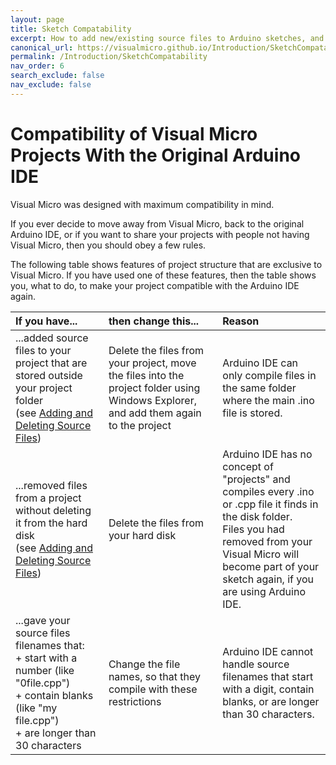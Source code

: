 ```yaml
---
layout: page
title: Sketch Compatability
excerpt: How to add new/existing source files to Arduino sketches, and how to delete files. Explains Arduino file types and examples for creating classes.
canonical_url: https://visualmicro.github.io/Introduction/SketchCompatability
permalink: /Introduction/SketchCompatability
nav_order: 6
search_exclude: false
nav_exclude: false
---
```

[//]: # (Add Link to previous page in a commend, in case of issues and for reference)
[//]: # (https://www.visualmicro.com/page/User-Guide.aspx?doc=Compatibility.html)

# Compatibility of Visual Micro Projects With the Original Arduino IDE

Visual Micro was designed with maximum compatibility in mind.

If you ever decide to move away from Visual Micro, back to the original Arduino IDE, or if you want to share your projects with people not having Visual Micro, then you should obey a few rules.

The following table shows features of project structure that are exclusive to Visual Micro. If you have used one of these features, then the table shows you, what to do, to make your project compatible with the Arduino IDE again.

| If you have...	| then change this...	| Reason |
| :---        |    :----   |    :----   |
| ...added source files to your project that are stored outside your project folder<br/>(see [Adding and Deleting Source Files](https://www.visualmicro.com/page/User-Guide.aspx?doc=Add-Source-Files.html "Adding and Deleting Source Files")) | Delete the files from your project, move the files into the project folder using Windows Explorer, and add them again to the project | Arduino IDE can only compile files in the same folder where the main .ino file is stored. |
| ...removed files from a project without deleting it from the hard disk <br/> (see [Adding and Deleting Source Files](https://www.visualmicro.com/page/User-Guide.aspx?doc=Add-Source-Files.html "Adding and Deleting Source Files")) | Delete the files from your hard disk | Arduino IDE has no concept of "projects" and compiles every .ino or .cpp file it finds in the disk folder. <br/> Files you had removed from your Visual Micro will become part of your sketch again, if you are using Arduino IDE. |
| ...gave your source files filenames that: <br/> + start with a number (like "0file.cpp")<br/> + contain blanks (like "my file.cpp")<br/> + are longer than 30 characters | Change the file names, so that they compile with these restrictions | Arduino IDE cannot handle source filenames that start with a digit, contain blanks, or are longer than 30 characters. |

